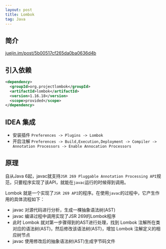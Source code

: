 ```yaml
---
layout: post
title: Lombok
tag: Java
---
```


## 简介
[juejin.im/post/5b00517cf265da0ba0636d4b](juejin.im/post/5b00517cf265da0ba0636d4b)

## 引入依赖
```xml
<dependency>
  <groupId>org.projectlombok</groupId>
  <artifactId>lombok</artifactId>
  <version>1.16.18</version>
  <scope>provided</scope>
</dependency>
```

## IDEA 集成
* 安装插件 `Preferences -> Plugins -> Lombok`
* 开启注解 `Preferences -> Build,Execution,Deployment -> Compiler -> Annotation Processors -> Enable Annocation Processors`

## 原理
自从Java 6起，javac就支持`JSR 269 Pluggable Annotation Processing API`规范，只要程序实现了该API，就能在`javac`运行的时候得到调用。

Lombok 就是一个实现了`JSR 269 API`的程序。在使用`javac`的过程中，它产生作用的具体流程如下：

* javac 对源代码进行分析，生成一棵抽象语法树(AST)
* javac 编译过程中调用实现了JSR 269的Lombok程序
* 此时 Lombok 就对第一步骤得到的AST进行处理，找到 Lombok 注解所在类对应的语法树(AST)，然后修改该语法树(AST)，增加 Lombok 注解定义的相应树节点
* javac 使用修改后的抽象语法树(AST)生成字节码文件